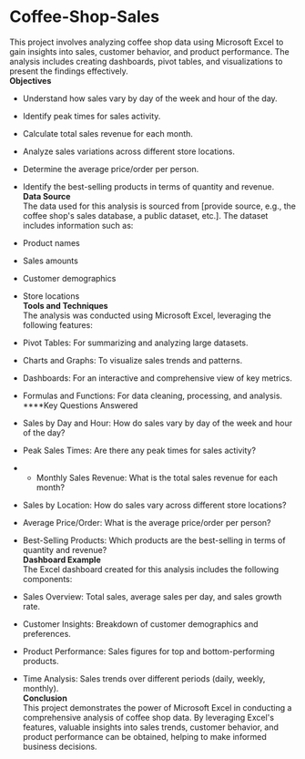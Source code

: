 # Coffee-Shop-Sales
This project involves analyzing coffee shop data using Microsoft Excel to gain insights into sales, customer behavior, and product performance. The analysis includes creating dashboards, pivot tables, and visualizations to present the findings effectively.  
**Objectives**  
* Understand how sales vary by day of the week and hour of the day.  
* Identify peak times for sales activity.  
* Calculate total sales revenue for each month.  
* Analyze sales variations across different store locations.  
* Determine the average price/order per person.  
* Identify the best-selling products in terms of quantity and revenue.  
**Data Source**  
The data used for this analysis is sourced from [provide source, e.g., the coffee shop's sales database, a public dataset, etc.]. The dataset includes information such as:  
* Product names  
* Sales amounts  
* Customer demographics  
* Store locations  
**Tools and Techniques**  
The analysis was conducted using Microsoft Excel, leveraging the following features:  
* Pivot Tables: For summarizing and analyzing large datasets.  
* Charts and Graphs: To visualize sales trends and patterns.  
* Dashboards: For an interactive and comprehensive view of key metrics.  
* Formulas and Functions: For data cleaning, processing, and analysis.  
****Key Questions Answered  
* Sales by Day and Hour: How do sales vary by day of the week and hour of the day?  
* Peak Sales Times: Are there any peak times for sales activity?  
* * Monthly Sales Revenue: What is the total sales revenue for each month?  
* Sales by Location: How do sales vary across different store locations?  
* Average Price/Order: What is the average price/order per person?  
* Best-Selling Products: Which products are the best-selling in terms of quantity and revenue?  
**Dashboard Example**  
The Excel dashboard created for this analysis includes the following components:  

* Sales Overview: Total sales, average sales per day, and sales growth rate.  
* Customer Insights: Breakdown of customer demographics and preferences.  
* Product Performance: Sales figures for top and bottom-performing products.  
* Time Analysis: Sales trends over different periods (daily, weekly, monthly).  
**Conclusion**  
This project demonstrates the power of Microsoft Excel in conducting a comprehensive analysis of coffee shop data. By leveraging Excel's features, valuable insights into sales trends, customer behavior, and product performance can be obtained, helping to make informed business decisions.  
